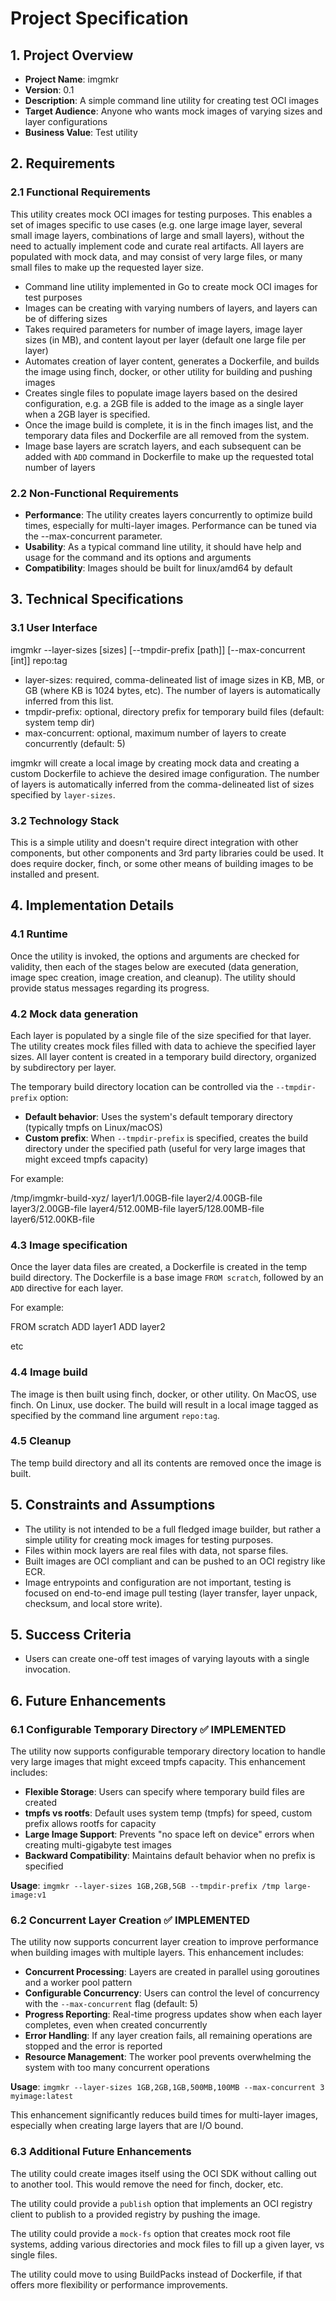 # Project Specification

## 1. Project Overview

- **Project Name**: imgmkr
- **Version**: 0.1
- **Description**: A simple command line utility for creating test OCI images
- **Target Audience**: Anyone who wants mock images of varying sizes and layer configurations
- **Business Value**: Test utility

## 2. Requirements

### 2.1 Functional Requirements

This utility creates mock OCI images for testing purposes. This enables a set of images specific to use cases (e.g. one large image layer, several small image layers, combinations of large and small layers), without the need to actually implement code and curate real artifacts. All layers are populated with mock data, and may consist of very large files, or many small files to make up the requested layer size.

- Command line utility implemented in Go to create mock OCI images for test purposes
- Images can be creating with varying numbers of layers, and layers can be of differing sizes
- Takes required parameters for number of image layers, image layer sizes (in MB), and content layout per layer (default one large file per layer)
- Automates creation of layer content, generates a Dockerfile, and builds the image using finch, docker, or other utility for building and pushing images
- Creates single files to populate image layers based on the desired configuration, e.g. a 2GB file is added to the image as a single layer when a 2GB layer is specified.
- Once the image build is complete, it is in the finch images list, and the temporary data files and Dockerfile are all removed from the system.
- Image base layers are scratch layers, and each subsequent can be added with `ADD` command in Dockerfile to make up the requested total number of layers

### 2.2 Non-Functional Requirements

- **Performance**: The utility creates layers concurrently to optimize build times, especially for multi-layer images. Performance can be tuned via the --max-concurrent parameter.
- **Usability**: As a typical command line utility, it should have help and usage for the command and its options and arguments
- **Compatibility**: Images should be built for linux/amd64 by default

## 3. Technical Specifications

### 3.1 User Interface

imgmkr --layer-sizes [sizes] [--tmpdir-prefix [path]] [--max-concurrent [int]] repo:tag

- layer-sizes: required, comma-delineated list of image sizes in KB, MB, or GB (where KB is 1024 bytes, etc). The number of layers is automatically inferred from this list.
- tmpdir-prefix: optional, directory prefix for temporary build files (default: system temp dir)
- max-concurrent: optional, maximum number of layers to create concurrently (default: 5)

imgmkr will create a local image by creating mock data and creating a custom Dockerfile to achieve the desired image configuration. The number of layers is automatically inferred from the comma-delineated list of sizes specified by `layer-sizes`.

### 3.2 Technology Stack

This is a simple utility and doesn't require direct integration with other components, but other components and 3rd party libraries could be used. It does require docker, finch, or some other means of building images to be installed and present.

## 4. Implementation Details

### 4.1 Runtime

Once the utility is invoked, the options and arguments are checked for validity, then each of the stages below are executed (data generation, image spec creation, image creation, and cleanup). The utility should provide status messages regarding its progress.

### 4.2 Mock data generation

Each layer is populated by a single file of the size specified for that layer. The utility creates mock files filled with data to achieve the specified layer sizes. All layer content is created in a temporary build directory, organized by subdirectory per layer.

The temporary build directory location can be controlled via the `--tmpdir-prefix` option:

- **Default behavior**: Uses the system's default temporary directory (typically tmpfs on Linux/macOS)
- **Custom prefix**: When `--tmpdir-prefix` is specified, creates the build directory under the specified path (useful for very large images that might exceed tmpfs capacity)

For example:

/tmp/imgmkr-build-xyz/
layer1/1.00GB-file
layer2/4.00GB-file
layer3/2.00GB-file
layer4/512.00MB-file
layer5/128.00MB-file
layer6/512.00KB-file

### 4.3 Image specification

Once the layer data files are created, a Dockerfile is created in the temp build directory. The Dockerfile is a base image `FROM scratch`, followed by an `ADD` directive for each layer.

For example:

FROM scratch
ADD layer1
ADD layer2

etc

### 4.4 Image build

The image is then built using finch, docker, or other utility. On MacOS, use finch. On Linux, use docker. The build will result in a local image tagged as specified by the command line argument `repo:tag`.

### 4.5 Cleanup

The temp build directory and all its contents are removed once the image is built.

## 5. Constraints and Assumptions

- The utility is not intended to be a full fledged image builder, but rather a simple utility for creating mock images for testing purposes.
- Files within mock layers are real files with data, not sparse files.
- Built images are OCI compliant and can be pushed to an OCI registry like ECR.
- Image entrypoints and configuration are not important, testing is focused on end-to-end image pull testing (layer transfer, layer unpack, checksum, and local store write).

## 5. Success Criteria

- Users can create one-off test images of varying layouts with a single invocation.

## 6. Future Enhancements

### 6.1 Configurable Temporary Directory ✅ IMPLEMENTED

The utility now supports configurable temporary directory location to handle very large images that might exceed tmpfs capacity. This enhancement includes:

- **Flexible Storage**: Users can specify where temporary build files are created
- **tmpfs vs rootfs**: Default uses system temp (tmpfs) for speed, custom prefix allows rootfs for capacity
- **Large Image Support**: Prevents "no space left on device" errors when creating multi-gigabyte test images
- **Backward Compatibility**: Maintains default behavior when no prefix is specified

**Usage**: `imgmkr --layer-sizes 1GB,2GB,5GB --tmpdir-prefix /tmp large-image:v1`

### 6.2 Concurrent Layer Creation ✅ IMPLEMENTED

The utility now supports concurrent layer creation to improve performance when building images with multiple layers. This enhancement includes:

- **Concurrent Processing**: Layers are created in parallel using goroutines and a worker pool pattern
- **Configurable Concurrency**: Users can control the level of concurrency with the `--max-concurrent` flag (default: 5)
- **Progress Reporting**: Real-time progress updates show when each layer completes, even when created concurrently
- **Error Handling**: If any layer creation fails, all remaining operations are stopped and the error is reported
- **Resource Management**: The worker pool prevents overwhelming the system with too many concurrent operations

**Usage**: `imgmkr --layer-sizes 1GB,2GB,1GB,500MB,100MB --max-concurrent 3 myimage:latest`

This enhancement significantly reduces build times for multi-layer images, especially when creating large layers that are I/O bound.

### 6.3 Additional Future Enhancements

The utility could create images itself using the OCI SDK without calling out to another tool. This would remove the need for finch, docker, etc.

The utility could provide a `publish` option that implements an OCI registry client to publish to a provided registry by pushing the image.

The utility could provide a `mock-fs` option that creates mock root file systems, adding various directories and mock files to fill up a given layer, vs single files.

The utility could move to using BuildPacks instead of Dockerfile, if that offers more flexibility or performance improvements.
